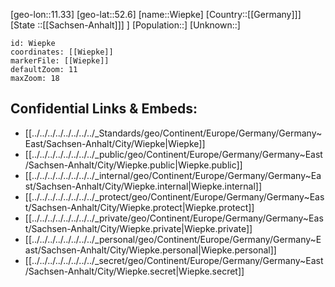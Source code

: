 ﻿---
location: [52.6,11.33]
mapzoom: [7,12] 
mapmarker: city 
type: City
tags:
- geo/City


SpocWebEntityId: 35595
isDeleted: false
confidential: public

---
[geo-lon::11.33]
[geo-lat::52.6]
[name::Wiepke]
[Country::[[Germany]]]
[State ::[[Sachsen-Anhalt]]] ]
[Population::]
[Unknown::]


```leaflet
id: Wiepke
coordinates: [[Wiepke]]
markerFile: [[Wiepke]]
defaultZoom: 11 
maxZoom: 18
```


## Confidential Links & Embeds: 
- [[../../../../../../../../_Standards/geo/Continent/Europe/Germany/Germany~East/Sachsen-Anhalt/City/Wiepke|Wiepke]] 
- [[../../../../../../../../_public/geo/Continent/Europe/Germany/Germany~East/Sachsen-Anhalt/City/Wiepke.public|Wiepke.public]] 
- [[../../../../../../../../_internal/geo/Continent/Europe/Germany/Germany~East/Sachsen-Anhalt/City/Wiepke.internal|Wiepke.internal]] 
- [[../../../../../../../../_protect/geo/Continent/Europe/Germany/Germany~East/Sachsen-Anhalt/City/Wiepke.protect|Wiepke.protect]] 
- [[../../../../../../../../_private/geo/Continent/Europe/Germany/Germany~East/Sachsen-Anhalt/City/Wiepke.private|Wiepke.private]] 
- [[../../../../../../../../_personal/geo/Continent/Europe/Germany/Germany~East/Sachsen-Anhalt/City/Wiepke.personal|Wiepke.personal]] 
- [[../../../../../../../../_secret/geo/Continent/Europe/Germany/Germany~East/Sachsen-Anhalt/City/Wiepke.secret|Wiepke.secret]] 
